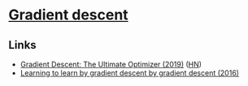 # [Gradient descent](https://en.wikipedia.org/wiki/Gradient_descent)

## Links

- [Gradient Descent: The Ultimate Optimizer (2019)](https://arxiv.org/abs/1909.13371) ([HN](https://news.ycombinator.com/item?id=21141761))
- [Learning to learn by gradient descent by gradient descent (2016)](https://arxiv.org/abs/1606.04474)
